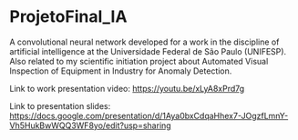 # ProjetoFinal_IA
A convolutional neural network developed for a work in the discipline of artificial intelligence at the Universidade Federal de São Paulo (UNIFESP). Also related to my scientific initiation project about Automated Visual Inspection of Equipment in Industry for Anomaly Detection.

Link to work presentation video: https://youtu.be/xLyA8xPrd7g

Link to presentation slides: https://docs.google.com/presentation/d/1Aya0bxCdqaHhex7-JOgzfLmnY-Vh5HukBwWQQ3WF8yo/edit?usp=sharing
